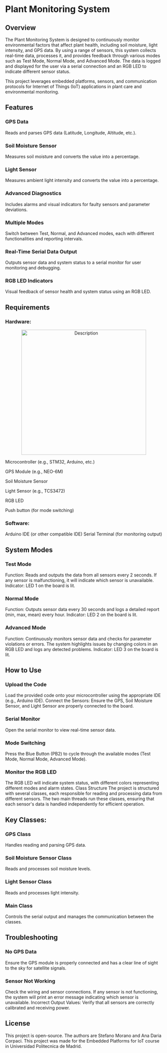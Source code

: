 # Plant Monitoring System

## Overview
The Plant Monitoring System is designed to continuously monitor environmental factors that affect plant health, including soil moisture, light intensity, and GPS data. By using a range of sensors, this system collects real-time data, processes it, and provides feedback through various modes such as Test Mode, Normal Mode, and Advanced Mode. The data is logged and displayed for the user via a serial connection and an RGB LED to indicate different sensor status.

This project leverages embedded platforms, sensors, and communication protocols for Internet of Things (IoT) applications in plant care and environmental monitoring.

## Features
### GPS Data
Reads and parses GPS data (Latitude, Longitude, Altitude, etc.).
### Soil Moisture Sensor
Measures soil moisture and converts the value into a percentage.
### Light Sensor
Measures ambient light intensity and converts the value into a percentage.
### Advanced Diagnostics
Includes alarms and visual indicators for faulty sensors and parameter deviations.
### Multiple Modes
Switch between Test, Normal, and Advanced modes, each with different functionalities and reporting intervals.
### Real-Time Serial Data Output
Outputs sensor data and system status to a serial monitor for user monitoring and debugging.
### RGB LED Indicators
Visual feedback of sensor health and system status using an RGB LED.

## Requirements
### Hardware:

<div align="center">
    <img src="mbed.png" alt="Description" width="400"/>
</div>

Microcontroller (e.g., STM32, Arduino, etc.)

GPS Module (e.g., NEO-6M)

Soil Moisture Sensor

Light Sensor (e.g., TCS3472)

RGB LED

Push button (for mode switching)

### Software:

Arduino IDE (or other compatible IDE)
Serial Terminal (for monitoring output)

## System Modes
### Test Mode
Function: Reads and outputs the data from all sensors every 2 seconds. If any sensor is malfunctioning, it will indicate which sensor is unavailable.
Indicator: LED 1 on the board is lit.
### Normal Mode
Function: Outputs sensor data every 30 seconds and logs a detailed report (min, max, mean) every hour.
Indicator: LED 2 on the board is lit.
### Advanced Mode
Function: Continuously monitors sensor data and checks for parameter violations or errors. The system highlights issues by changing colors in an RGB LED and logs any detected problems.
Indicator: LED 3 on the board is lit.
## How to Use
### Upload the Code
Load the provided code onto your microcontroller using the appropriate IDE (e.g., Arduino IDE).
Connect the Sensors: Ensure the GPS, Soil Moisture Sensor, and Light Sensor are properly connected to the board.
### Serial Monitor
Open the serial monitor to view real-time sensor data.
### Mode Switching
Press the Blue Button (PB2) to cycle through the available modes (Test Mode, Normal Mode, Advanced Mode).
### Monitor the RGB LED
The RGB LED will indicate system status, with different colors representing different modes and alarm states.
Class Structure
The project is structured with several classes, each responsible for reading and processing data from different sensors. The two main threads run these classes, ensuring that each sensor's data is handled independently for efficient operation.

## Key Classes:
### GPS Class
Handles reading and parsing GPS data.
### Soil Moisture Sensor Class
Reads and processes soil moisture levels.
### Light Sensor Class
Reads and processes light intensity.
### Main Class
Controls the serial output and manages the communication between the classes.
## Troubleshooting
### No GPS Data
Ensure the GPS module is properly connected and has a clear line of sight to the sky for satellite signals.
### Sensor Not Working
Check the wiring and sensor connections. If any sensor is not functioning, the system will print an error message indicating which sensor is unavailable.
Incorrect Output Values: Verify that all sensors are correctly calibrated and receiving power.

## License
This project is open-source. The authors are Stefano Morano and Ana Daria Corpaci. This project was made for the Embedded Platforms for IoT course in Universidad Politecnica de Madrid.
